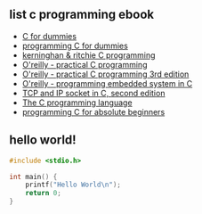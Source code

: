 ## list c programming ebook

- [C for dummies](https://theswissbay.ch/pdf/Gentoomen%20Library/Programming/C/C%20for%20Dummies%2C%202nd%20Edition.pdf)
- [programming C for dummies](https://theswissbay.ch/pdf/Gentoomen%20Library/Programming/C/For%20Dummies%20-%20C.pdf)
- [kerninghan & ritchie C programming](https://theswissbay.ch/pdf/Gentoomen%20Library/Programming/C/Kernighan%20%26%20Ritchie%20-%20The%20C%20Programming%20Language.pdf)
- [O'reilly - practical C programming](https://theswissbay.ch/pdf/Gentoomen%20Library/Programming/C/O%27Reilly%20-%20Practical%20C%20Programming.pdf)
- [O'reilly - practical C programming 3rd edition](https://theswissbay.ch/pdf/Gentoomen%20Library/Programming/C/O%27Reilly%20Practical%20C%20Programming%20%283rd%20Edition%29.pdf)
- [O'reilly - programming embedded system in C](https://theswissbay.ch/pdf/Gentoomen%20Library/Programming/C/O%27Reilly%20Programming%20Embedded%20Systems%20in%20C%20and%20C%2B%2B.chm)
- [TCP and IP socket in C, second edition](https://theswissbay.ch/pdf/Gentoomen%20Library/Programming/C/TCP%20IP%20Sockets%20in%20C%2C%20Second%20Edition%20Practical%20Guide%20for%20Programmers.pdf)
- [The C programming language](https://theswissbay.ch/pdf/Gentoomen%20Library/Programming/C/The%20C%20Programming%20Language%20-%202nd%20edition.pdf)
- [programming C for absolute beginners](https://theswissbay.ch/pdf/Gentoomen%20Library/Programming/C/Vine%2C_Michael_-_C_Programming_for_the_Absolute_Beginner_-_2nd_Edition.pdf)

## hello world!
```c
#include <stdio.h>

int main() {
	printf("Hello World\n");
	return 0;
}
```